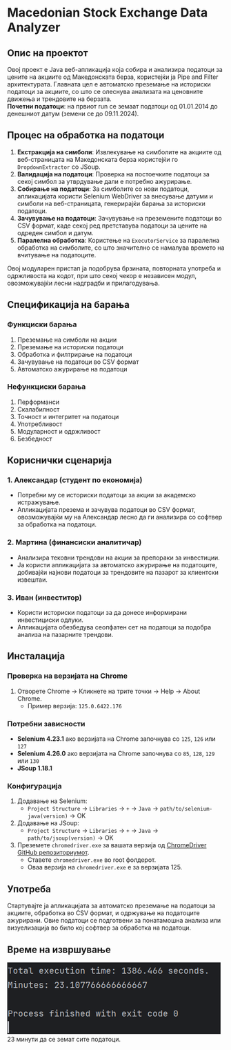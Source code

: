 # Macedonian Stock Exchange Data Analyzer

## Опис на проектот

Овој проект е Java веб-апликација која собира и анализира податоци за цените на акциите од Македонската берза, користејќи ја Pipe and Filter архитектурата. Главната цел е автоматско преземање на историски податоци за акциите, со што се олеснува анализата на ценовните движења и трендовите на берзата.<br>
<b>Почетни податоци</b>: на првиот run се земаат податоци од 01.01.2014 до денешниот датум (земени се до 09.11.2024).

## Процес на обработка на податоци

1. **Екстракција на симболи**: Извлекување на симболите на акциите од веб-страницата на Македонската берза користејќи го `DropdownExtractor` со JSoup.
2. **Валидација на податоци**: Проверка на постоечките податоци за секој симбол за утврдување дали е потребно ажурирање.
3. **Собирање на податоци**: За симболите со нови податоци, апликацијата користи Selenium WebDriver за внесување датуми и симболи на веб-страницата, генерирајќи барања за историски податоци.
4. **Зачувување на податоци**: Зачувување на преземените податоци во CSV формат, каде секој ред претставува податоци за цените на одреден симбол и датум.
5. **Паралелна обработка**: Користење на `ExecutorService` за паралелна обработка на симболите, со што значително се намалува времето на вчитување на податоците.

Овој модуларен пристап ја подобрува брзината, повторната употреба и одржливоста на кодот, при што секој чекор е независен модул, овозможувајќи лесни надградби и прилагодувања.

## Спецификација на барања

### Функциски барања
1. Преземање на симболи на акции
2. Преземање на историски податоци
3. Обработка и филтрирање на податоци
4. Зачувување на податоци во CSV формат
5. Автоматско ажурирање на податоци

### Нефункциски барања
1. Перформанси
2. Скалабилност
3. Точност и интегритет на податоци
4. Употребливост
5. Модуларност и одржливост
6. Безбедност

## Кориснички сценарија

### 1. **Александар (студент по економија)**
   - Потребни му се историски податоци за акции за академско истражување.
   - Апликацијата презема и зачувува податоци во CSV формат, овозможувајќи му на Александар лесно да ги анализира со софтвер за обработка на податоци.

### 2. **Мартина (финансиски аналитичар)**
   - Анализира тековни трендови на акции за препораки за инвестиции.
   - Ја користи апликацијата за автоматско ажурирање на податоците, добивајќи најнови податоци за трендовите на пазарот за клиентски извештаи.

### 3. **Иван (инвеститор)**
   - Користи историски податоци за да донесе информирани инвестициски одлуки.
   - Апликацијата обезбедува сеопфатен сет на податоци за подобра анализа на пазарните трендови.

## Инсталација

### Проверка на верзијата на Chrome
1. Отворете Chrome -> Кликнете на трите точки -> Help -> About Chrome.
   - Пример верзија: `125.0.6422.176`

### Потребни зависности
- **Selenium 4.23.1** ако верзијата на Chrome започнува со `125`, `126` или `127`
- **Selenium 4.26.0** ако верзијата на Chrome започнува со `85`, `128`, `129` или `130`
- **JSoup 1.18.1**

### Конфигурација
1. Додавање на Selenium:
   - `Project Structure` -> `Libraries` -> `+` -> `Java` -> `path/to/selenium-java(version)` -> OK
2. Додавање на JSoup:
   - `Project Structure` -> `Libraries` -> `+` -> `Java` -> `path/to/jsoup(version)` -> OK
3. Преземете `chromedriver.exe` за вашата верзија од [ChromeDriver GitHub репозиториумот](https://github.com/dreamshao/chromedriver).
   - Ставете `chromedriver.exe` во root фолдерот.
   - Оваа верзија на `chromedriver.exe` е за верзијата 125.

## Употреба

Стартувајте ја апликацијата за автоматско преземање на податоци за акциите, обработка во CSV формат, и одржување на податоците ажурирани. Овие податоци се подготвени за понатамошна анализа или визуелизација во било кој софтвер за обработка на податоци.

## Време на извршување
![Време на извршување](time_execute.png)<br>
23 минути да се земат сите податоци.
